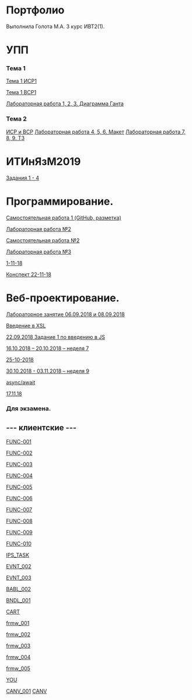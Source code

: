 # Портфолио

Выполнила Голота М.А. 3 курс ИВТ2(1).
# УПП

### Тема 1
[Тема 1 ИСР1](https://github.com/ctel-prj-mng/1-gantt-60218-golotarita)

[Тема 1 ВСР1](https://github.com/ctel-prj-mng/3-ivt-17-t1-golotarita/blob/master/vsr.md)

[Лабораторная работа 1, 2, 3. Диаграмма Ганта](https://github.com/ctel-prj-mng/1-gantt-60218-golotarita)

### Тема 2
[ИСР и ВСР](https://github.com/ctel-prj-mng/3-ivt-17-t2-golotarita)
[Лабораторная работа 4, 5, 6. Макет]()
[Лабораторная работа 7, 8, 9. ТЗ](https://github.com/ctel-prj-mng/3-tz-200218-golotarita/tree/master)

[](https://github.com/ctel-prj-mng/3-ivt-17-t3-golotarita)


# ИТИнЯзМ2019
[Задания 1 - 4](https://github.com/golotarita/inyaz/blob/master/%D0%97%D0%B0%D0%B4%D0%B0%D0%BD%D0%B8%D1%8F)



# Программирование.
[Самостоятельная работа 1 (GitHub, разметка)](https://github.com/golotarita/labs/blob/master/Markdown.md)

[Лабораторная работа №2](https://repl.it/@manikothecat/lr2)

[Самостоятельная работа №2](https://repl.it/@manikothecat/SR2)

[Лабораторная работа №3](https://repl.it/@manikothecat/20-09-18)

[1-11-18](https://repl.it/@manikothecat/1-11-18)

[Конспект 22-11-18](https://repl.it/@manikothecat/kospekt-22-11-18)

# Веб-проектирование.

[Лабораторное занятие 06.09.2018 и 08.09.2018](https://kodaktor.ru/unsafe_c58e3)

[Введение в XSL](https://kodaktor.ru/unsafe_4a67e)

[22.09.2018 Задание 1 по введению в JS](https://kodaktor.ru/g/task_66e67)

[16.10.2018 – 20.10.2018 – неделя 7](/JS/20-10-2018)

[25-10-2018](/JS/25-10-2018)

[30.10.2018 - 03.11.2018 – неделя 9](https://kodaktor.ru/fe5409e)

[async/await](/JS/async-await)

[17.11.18](https://codepen.io/anon/pen/KrRyby)


### Для экзамена.

## --- клиентские ---

[FUNC-001](https://kodaktor.ru/task_func_e2fba)

[FUNC-002](https://kodaktor.ru/func_329bc)

[FUNC-003](https://kodaktor.ru/func_3407d)

[FUNC-004](https://kodaktor.ru/func_30344)

[FUNC-005](https://kodaktor.ru/func_9fa3f)

[FUNC-006](https://kodaktor.ru/func_5d35c)

[FUNC-007](https://kodaktor.ru/func_e0233)

[FUNC-008](https://kodaktor.ru/func_af4dd)

[FUNC-009](https://kodaktor.ru/func_af0c3)

[FUNC-010](https://kodaktor.ru/func_9c656)

[IPS_TASK]()

[EVNT_002](https://kodaktor.ru/evnt_5d6d9)

[EVNT_003](https://kodaktor.ru/evnt_5a29b)

[BABL_002](https://kodaktor.ru/bind02032018_0d12b)

[BNDL_001]()

[CART](https://kodaktor.ru/custom_25c0d)

[frmw_001](https://kodaktor.ru/frmw_89010)

[frmw_002](https://kodaktor.ru/frmw_89010)

[frmw_003]()

[frmw_004]()

[frmw_005]()

[YOU](https://kodaktor.ru/you)

[CANV_001](https://kodaktor.ru/canvas_4321f)
[CANV](https://kodaktor.ru/30)


